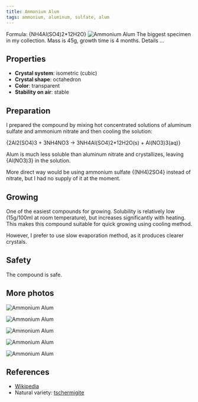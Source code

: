 ```yaml
---
title: Ammonium Alum
tags: ammonium, aluminum, sulfate, alum
---
```

Formula: {NH4Al(SO4)2*12H2O}
![Ammonium Alum](@root/crystals/images/ammonium-alum/dsc01929.jpg)
The biggest specimen in my collection. Mass is 45g, growth time is 4 months.
<span class="cut">Details ...</span>
## Properties
* **Crystal system**: isometric (cubic)
* **Crystal shape**: octahedron
* **Color**: transparent
* **Stability on air**: stable
## Preparation
I prepared the compound by mixing hot concentrated solutions of aluminum sulfate and ammonium nitrate and then cooling the solution:

{2Al2(SO4)3 + 3NH4NO3 -> 3NH4Al(SO4)2*12H2O(s) + Al(NO3)3(aq)}

Alum is much less soluble than aluminum nitrate and crystallizes, leaving {Al(NO3)3} in the solution.

More direct way would be using ammonium sulfate {(NH4)2SO4} instead of nitrate, but I had no supply of it at the moment.

## Growing
One of the easiest compounds for growing. Solubility is relatively low (15g/100ml at room temperature), but increases significantly with heating. This makes this compound suitable for quick growing using cooling method.

However, I prefer to use slow evaporation method, as it produces clearer crystals.
## Safety
The compound is safe.
## More photos
![Ammonium Alum](@root/crystals/images/ammonium-alum/ammonium-alum-shiny.jpg)

![Ammonium Alum](@root/crystals/images/ammonium-alum/dsc01944.jpg)

![Ammonium Alum](@root/crystals/images/ammonium-alum/dsc01930.jpg)

![Ammonium Alum](@root/crystals/images/ammonium-alum/dsc01933.jpg)

![Ammonium Alum](@root/crystals/images/ammonium-alum/dsc01938.jpg)

## References
* [Wikipedia](https://en.wikipedia.org/wiki/Ammonium_aluminium_sulfate)
* Natural variety: [tschermigite](http://www.mindat.org/min-4036.html)
